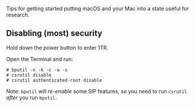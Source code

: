 Tips for getting started putting macOS and your Mac into a state useful for research.

## Disabling (most) security

Hold down the power button to enter 1TR.

Open the Terminal and run:

```
# bputil -n -k -c -a -s
# csrutil disable
# csrutil authenticated-root disable
```

Note: `bputil` will *re-enable* some SIP features, so you need to run `csrutil` *after* you run `bputil`.

